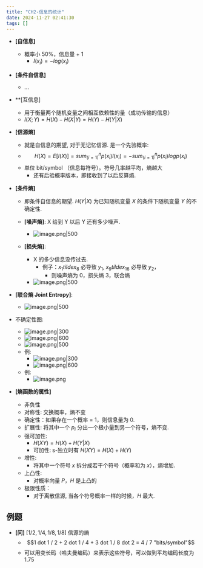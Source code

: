 ```yaml
---
title: "CH2-信息的统计"
date: 2024-11-27 02:41:30
tags: []
---
```

- **[自信息]**
    - 概率小 50%，信息量 + 1
        -  $I(x_i) = -log(x_i)$
- **[条件自信息]**
    - ...
- **[互信息]
    - 用于衡量两个随机变量之间相互依赖性的量（成功传输的信息）
    - $I(X; Y) = H(X) - H(X | Y) = H(Y) - H(Y | X)$
- **[信源熵]**
    - 就是自信息的期望, 对于无记忆信源. 是一个先验概率:
    - $$H(X) = E[I(X)] = sum_(i = 1)^n p(x_i) I(x_i) = - sum_(i = 1)^n p(x_i) log p(x_i)$$
    - 单位 bit/symbol （信息每符号）。符号几率越平均，熵越大
        - 还有后验概率版本，即接收到了以后反算熵.
- **[条件熵]**
    - 即条件自信息的期望. $H(Y|X)$ 为已知随机变量 $X$ 的条件下随机变量 $Y$ 的不确定性.
    - **[噪声熵]**: X 给到 Y 以后 Y 还有多少噪声.
        - ![image.png|500](https://how-to-1258460161.cos.ap-shanghai.myqcloud.com/how-to/20241121103813.webp)

    - **[损失熵]**:
        - X 的多少信息没传过去.
            - 例子：$x_1 tilde x_8$ 必导致 $y_1$, $x_9 tilde x_16$ 必导致 $y_2$，
                - 则噪声熵为 $0$，损失熵 $3$，联合熵 
        - ![image.png|500](https://how-to-1258460161.cos.ap-shanghai.myqcloud.com/how-to/20241121103832.webp)
- **[联合熵 Joint Entropy]**:
    - ![image.png|500](https://how-to-1258460161.cos.ap-shanghai.myqcloud.com/how-to/20241121103923.webp)
- 不确定性图:
    - ![image.png|300](https://how-to-1258460161.cos.ap-shanghai.myqcloud.com/how-to/20241121104058.webp)
    - ![image.png|600](https://how-to-1258460161.cos.ap-shanghai.myqcloud.com/how-to/20241121104156.webp)
    - ![image.png|500](https://how-to-1258460161.cos.ap-shanghai.myqcloud.com/how-to/20241121104255.webp)
    - 例:
        -  ![image.png|300](https://how-to-1258460161.cos.ap-shanghai.myqcloud.com/how-to/20241121105919.webp)
        - ![image.png|600](https://how-to-1258460161.cos.ap-shanghai.myqcloud.com/how-to/20241121105909.webp)
    - 例:
        - ![image.png](https://how-to-1258460161.cos.ap-shanghai.myqcloud.com/how-to/20241122210240.webp)

- **[熵函数的属性]**
    - 非负性
    - 对称性: 交换概率，熵不变
    - 确定性：如果存在一个概率 = 1，则信息量为 0.
    - 扩展性: 将其中一个 $p_i$ 分出一个极小量到另一个符号，熵不变.
    - 强可加性:
        - $H(X Y) = H(X) + H(Y | X)$
        - 可加性: s-独立时有 $H(X Y) = H(X) + H(Y)$
    - 增性:
        - 将其中一个符号 $x$ 拆分成若干个符号（概率和为 $x$），熵增加.
    - 上凸性:
        - 对概率向量 $P$，$H$ 是上凸的
    - 极限性质：
        - 对于离散信源, 当各个符号概率一样的时候，$H$ 最大.
## 例题

- **[问]** $[1 / 2, 1 / 4, 1 / 8, 1/ 8]$ 信源的熵
    - $$1 dot 1 / 2 + 2 dot 1 / 4 + 3 dot 1 / 8 dot 2 = 4 / 7 "bits/symbol"$$
    - 可以用变长码（哈夫曼编码）来表示这些符号，可以做到平均编码长度为 $1.75$
    